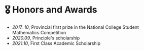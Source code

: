 # 🎖 Honors and Awards
- *2017. 10*, Provincial first prize in the National College Student Mathematics Competition
- *2020.09*, Principle's scholarship
- *2021.10*, First Class Academic Scholarship